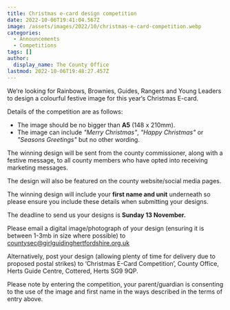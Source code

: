 ```yaml
---
title: Christmas e-card design competition
date: 2022-10-06T19:41:04.567Z
image: /assets/images/2022/10/christmas-e-card-competition.webp
categories:
  - Announcements
  - Competitions
tags: []
author:
  display_name: The County Office
lastmod: 2022-10-06T19:48:27.457Z
---
```

We&lsquo;re looking for Rainbows, Brownies, Guides, Rangers and Young Leaders to design a colourful festive image for this year&lsquo;s Christmas E-card.

Details of the competition are as follows:

- The image should be no bigger than **A5** (148 x 210mm).
- The image can include *"Merry Christmas"*, *"Happy Christmas"* or *"Seasons Greetings"* but no other wording.

The winning design will be sent from the county commissioner, along with a festive message, to all county members who have opted into receiving marketing messages.

The design will also be featured on the county website/social media pages.  

The winning design will include your **first name and unit** underneath so please ensure you include these details when submitting your designs.

The deadline to send us your designs is **Sunday 13 November.**

Please email a digital image/photograph of your design (ensuring it is between 1-3mb in size where possible) to <countysec@girlguidinghertfordshire.org.uk>

Alternatively, post your design (allowing plenty of time for delivery due to proposed postal strikes) to ‘Christmas E-Card Competition’, County Office, Herts Guide Centre, Cottered, Herts SG9 9QP.

Please note by entering the competition, your parent/guardian is consenting to the use of the image and first name in the ways described in the terms of entry above.
